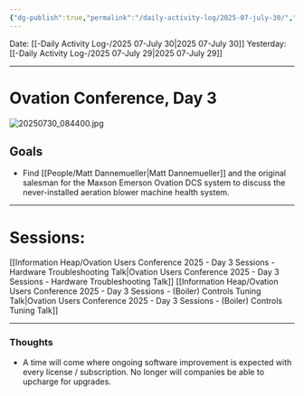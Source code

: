 ```yaml
---
{"dg-publish":true,"permalink":"/daily-activity-log/2025-07-july-30/","noteIcon":"","created":"2025-07-30T08:10:53.666-05:00"}
---
```


Date: [[-Daily Activity Log-/2025 07-July 30\|2025 07-July 30]]
Yesterday: [[-Daily Activity Log-/2025 07-July 29\|2025 07-July 29]]

---
# Ovation Conference, Day 3

![20250730_084400.jpg](/img/user/20250730_084400.jpg)
## Goals
- Find [[People/Matt Dannemueller\|Matt Dannemueller]] and the original salesman for the Maxson Emerson Ovation DCS system to discuss the never-installed aeration blower machine health system. 

--- 

# Sessions:
[[Information Heap/Ovation Users Conference 2025  - Day 3 Sessions - Hardware Troubleshooting Talk\|Ovation Users Conference 2025  - Day 3 Sessions - Hardware Troubleshooting Talk]]
[[Information Heap/Ovation Users Conference 2025  - Day 3 Sessions - (Boiler) Controls Tuning Talk\|Ovation Users Conference 2025  - Day 3 Sessions - (Boiler) Controls Tuning Talk]]


---

### Thoughts 
- A time will come where ongoing software improvement is expected with every license / subscription. No longer will companies be able to upcharge for upgrades.
